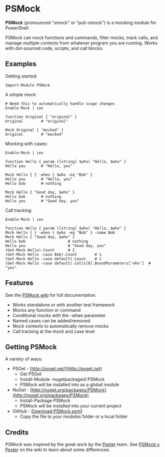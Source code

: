 # PSMock #

**PSMock** (pronounced "smock" or "puh-smock") is a mocking module for PowerShell.

PSMock can mock functions and commands, filter mocks, track calls, and manage multiple contexts from whatever program you are running. Works with dot-sourced code, scripts, and call blocks.

## Examples ##

Getting started:

	Import-Module PSMock

A simple mock:

	# Need this to automatically handle scope changes
	Enable-Mock | iex

	function Original { "original" }
	Original		# "original"

	Mock Original { "mocked" }
	Original		# "mocked"

Mocking with cases:

	Enable-Mock | iex

	function Hello { param ([string] $who) "Hello, $who" }
	Hello you		# "Hello, you"

	Mock Hello { } -when { $who -eq "Bob" }
	Hello you		# "Hello, you"
	Hello bob		# nothing

	Mock Hello { "Good day, $who" }
	Hello bob		# nothing
	Hello you		# "Good day, you"

Call tracking:

	Enable-Mock | iex

	function Hello { param ([string] $who) "Hello, $who" }
	Mock Hello { } -when { $who -eq "Bob" } -name Bob
	Mock Hello { "Good day, $who" }
	Hello bob					# nothing
	Hello you					# "Good day, you"
	(Get-Mock Hello).Count		# 2
	(Get-Mock Hello -case Bob).Count		# 1
	(Get-Mock Hello -case default).Count	# 1
	(Get-Mock Hello -case default).Calls[0].BoundParameters['who']	# "you"

## Features ##

See the [PSMock wiki](https://github.com/jonwagner/PSMock/wiki) for full documentation.

* Works standalone or with another test framework
* Mocks any function or command
* Conditional mocks with the -when parameter
* Named cases can be added/removed
* Mock contexts to automatically remove mocks
* Call tracking at the mock and case level

## Getting PSMock ##

A variety of ways:

- PSGet - [http://psget.net/](http://psget.net)
	- Get PSGet
	- Install-Module -nugetpackageid PSMock
	- PSMock will be installed into as a global module
- NuGet - [http://nuget.org/packages/PSMock](http://nuget.org/packages/PSMock)
	- Install-Package PSMock
	- PSMock will be installed into your current project
- GitHub - [Download PSMock.psm1](https://github.com/jonwagner/PSMock/tree/master/PSMock.psm1)
	- Copy the file to your modules folder or a local folder

## Credits ##

PSMock was inspired by the great work by the [Pester](https://github.com/pester/Pester) team. See [PSMock v Pester](https://github.com/jonwagner/PSMock/wiki/PSMock%20v%20Pester) on the wiki to learn about some differences.

